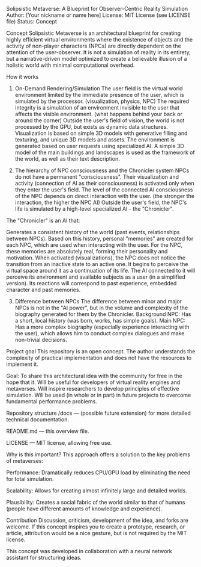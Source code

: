 Solipsistic Metaverse: A Blueprint for Observer-Centric Reality Simulation
Author: [Your nickname or name here]
License: MIT License (see LICENSE file)
Status: Concept

Concept
Solipsistic Metaverse is an architectural blueprint for creating highly efficient virtual environments where the existence of objects and the activity of non-player characters (NPCs) are directly dependent on the attention of the user-observer. It is not a simulation of reality in its entirety, but a narrative-driven model optimized to create a believable illusion of a holistic world with minimal computational overhead.

How it works
1. On-Demand Rendering/Simulation
The user field is the virtual world environment limited by the immediate presence of the user, which is simulated by the processor. (visualization, physics, NPC)
The required integrity is a simulation of an environment invisible to the user that affects the visible environment. (what happens behind your back or around the corner)
Outside the user's field of vision, the world is not processed by the GPU, but exists as dynamic data structures.
Visualization is based on simple 3D models with generative filling and texturing, and unique 3D models and assets.
The environment is generated based on user requests using specialized AI. A simple 3D model of the main buildings and landscapes is used as the framework of the world, as well as their text description.

2. The hierarchy of NPC consciousness and the Chronicler system
NPCs do not have a permanent "consciousness". Their visualization and activity (connection of AI as their consciousness) is activated only when they enter the user's field.
The level of the connected AI consciousness of the NPC depends on direct interaction with the user. (the stronger the interaction, the higher the NPC AI)
Outside the user's field, the NPC's life is simulated by a high-level specialized AI - the "Chronicler".

The "Chronicler" is an AI that:

Generates a consistent history of the world (past events, relationships between NPCs).
Based on this history, personal "memories" are created for each NPC, which are used when interacting with the user.
For the NPC, these memories are absolutely real, forming their personality and motivation.
When activated (visualizations), the NPC does not notice the transition from an inactive state to an active one. It begins to perceive the virtual space around it as a continuation of its life. The AI ​​connected to it will perceive its environment and available subjects as a user (in a simplified version). Its reactions will correspond to past experience, embedded character and past memories.

3. Difference between NPCs
The difference between minor and major NPCs is not in the "AI power", but in the volume and complexity of the biography generated for them by the Chronicler.
Background NPC: Has a short, local history (was born, works, has simple goals).
Main NPC: Has a more complex biography (especially experience interacting with the user), which allows him to conduct complex dialogues and make non-trivial decisions.

Project goal
This repository is an open concept. The author understands the complexity of practical implementation and does not have the resources to implement it.

Goal: To share this architectural idea with the community for free in the hope that it:
Will be useful for developers of virtual reality engines and metaverses.
Will inspire researchers to develop principles of effective simulation.
Will be used (in whole or in part) in future projects to overcome fundamental performance problems.

Repository structure
/docs — (possible future extension) for more detailed technical documentation.

README.md — this overview file.

LICENSE — MIT license, allowing free use.

Why is this important?
This approach offers a solution to the key problems of metaverses:

Performance: Dramatically reduces CPU/GPU load by eliminating the need for total simulation.

Scalability: Allows for creating almost infinitely large and detailed worlds.

Plausibility: Creates a social fabric of the world similar to that of humans (people have different amounts of knowledge and experience).

Contribution
Discussion, criticism, development of the idea, and forks are welcome. If this concept inspires you to create a prototype, research, or article, attribution would be a nice gesture, but is not required by the MIT license.

This concept was developed in collaboration with a neural network assistant for structuring ideas.
